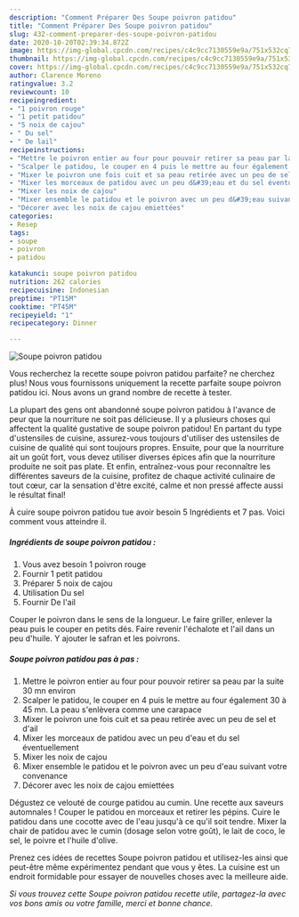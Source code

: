 ```yaml
---
description: "Comment Préparer Des Soupe poivron patidou"
title: "Comment Préparer Des Soupe poivron patidou"
slug: 432-comment-preparer-des-soupe-poivron-patidou
date: 2020-10-20T02:39:34.872Z
image: https://img-global.cpcdn.com/recipes/c4c9cc7130559e9a/751x532cq70/soupe-poivron-patidou-photo-principale-de-la-recette.jpg
thumbnail: https://img-global.cpcdn.com/recipes/c4c9cc7130559e9a/751x532cq70/soupe-poivron-patidou-photo-principale-de-la-recette.jpg
cover: https://img-global.cpcdn.com/recipes/c4c9cc7130559e9a/751x532cq70/soupe-poivron-patidou-photo-principale-de-la-recette.jpg
author: Clarence Moreno
ratingvalue: 3.2
reviewcount: 10
recipeingredient:
- "1 poivron rouge"
- "1 petit patidou"
- "5 noix de cajou"
- " Du sel"
- " De lail"
recipeinstructions:
- "Mettre le poivron entier au four pour pouvoir retirer sa peau par la suite 30 mn environ"
- "Scalper le patidou, le couper en 4 puis le mettre au four également 30 à 45 mn. La peau s&#39;enlèvera comme une carapace"
- "Mixer le poivron une fois cuit et sa peau retirée avec un peu de sel et d&#39;ail"
- "Mixer les morceaux de patidou avec un peu d&#39;eau et du sel éventuellement"
- "Mixer les noix de cajou"
- "Mixer ensemble le patidou et le poivron avec un peu d&#39;eau suivant votre convenance"
- "Décorer avec les noix de cajou emiettées"
categories:
- Resep
tags:
- soupe
- poivron
- patidou

katakunci: soupe poivron patidou 
nutrition: 262 calories
recipecuisine: Indonesian
preptime: "PT15M"
cooktime: "PT45M"
recipeyield: "1"
recipecategory: Dinner

---
```



![Soupe poivron patidou](https://img-global.cpcdn.com/recipes/c4c9cc7130559e9a/751x532cq70/soupe-poivron-patidou-photo-principale-de-la-recette.jpg)

Vous recherchez la recette soupe poivron patidou parfaite? ne cherchez plus! Nous vous fournissons uniquement la recette parfaite soupe poivron patidou ici. Nous avons un grand nombre de recette à tester.

La plupart des gens ont abandonné soupe poivron patidou à l'avance de peur que la nourriture ne soit pas délicieuse. Il y a plusieurs choses qui affectent la qualité gustative de soupe poivron patidou! En partant du type d'ustensiles de cuisine, assurez-vous toujours d'utiliser des ustensiles de cuisine de qualité qui sont toujours propres. Ensuite, pour que la nourriture ait un goût fort, vous devez utiliser diverses épices afin que la nourriture produite ne soit pas plate. Et enfin, entraînez-vous pour reconnaître les différentes saveurs de la cuisine, profitez de chaque activité culinaire de tout cœur, car la sensation d'être excité, calme et non pressé affecte aussi le résultat final!

<!--inarticleads1-->

À cuire soupe poivron patidou tue avoir besoin 5 Ingrédients et 7 pas. Voici comment vous atteindre il.

##### Ingrédients de soupe poivron patidou :

1. Vous avez besoin 1 poivron rouge
1. Fournir 1 petit patidou
1. Préparer 5 noix de cajou
1. Utilisation  Du sel
1. Fournir  De l&#39;ail


Couper le poivron dans le sens de la longueur. Le faire griller, enlever la peau puis le couper en petits dés. Faire revenir l&#39;échalote et l&#39;ail dans un peu d&#39;huile. Y ajouter le safran et les poivrons. 

<!--inarticleads2-->

##### Soupe poivron patidou pas à pas :

1. Mettre le poivron entier au four pour pouvoir retirer sa peau par la suite 30 mn environ
1. Scalper le patidou, le couper en 4 puis le mettre au four également 30 à 45 mn. La peau s&#39;enlèvera comme une carapace
1. Mixer le poivron une fois cuit et sa peau retirée avec un peu de sel et d&#39;ail
1. Mixer les morceaux de patidou avec un peu d&#39;eau et du sel éventuellement
1. Mixer les noix de cajou
1. Mixer ensemble le patidou et le poivron avec un peu d&#39;eau suivant votre convenance
1. Décorer avec les noix de cajou emiettées


Dégustez ce velouté de courge patidou au cumin. Une recette aux saveurs automnales ! Couper le patidou en morceaux et retirer les pépins. Cuire le patidou dans une cocotte avec de l&#39;eau jusqu&#39;à ce qu&#39;il soit tendre. Mixer la chair de patidou avec le cumin (dosage selon votre goût), le lait de coco, le sel, le poivre et l&#39;huile d&#39;olive. 

<!--inarticleads1-->

<p>
Prenez ces idées de recettes Soupe poivron patidou et utilisez-les ainsi que peut-être même expérimentez pendant que vous y êtes. La cuisine est un endroit formidable pour essayer de nouvelles choses avec la meilleure aide.
</p>

<p>
<i>Si vous trouvez cette Soupe poivron patidou recette utile, partagez-la avec vos bons amis ou votre famille, merci et bonne chance.</i>
</p>
